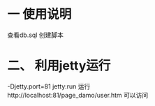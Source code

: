 一 使用说明  
=
查看db.sql 创建脚本
 
二、 利用jetty运行
=
-Djetty.port=81 jetty:run   运行     
http://localhost:81/page_damo/user.htm 可以访问    
